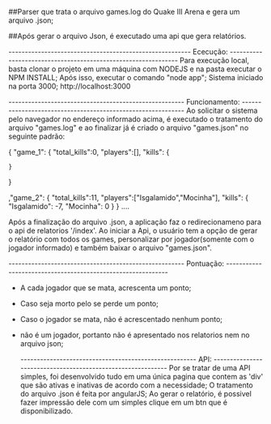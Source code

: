   ##Parser que trata o arquivo games.log do Quake III Arena e gera um arquivo .json;
 
  ##Após gerar o arquivo Json, é executado uma api que gera relatórios.


-------------------------------------------------------- Ececução: --------------------------------------------------------------
  Para execução local, basta clonar o projeto em uma máquina com NODEJS e na pasta executar o NPM INSTALL;
  Após isso, executar o comando "node app";
  Sistema iniciado na porta 3000;
  http://localhost:3000



------------------------------------------------------ Funcionamento: ------------------------------------------------------------
  Ao solicitar o sistema pelo navegador no endereço informado acima, é executado o tratamento do arquivo "games.log" e ao finalizar já é criado o arquivo "games.json" no seguinte padrão:

{
"game_1": {
    "total_kills":0,
    "players":[],
    "kills": {

    }
  }

,"game_2": {
    "total_kills":11,
    "players":["Isgalamido","Mocinha"],
    "kills": {
      "Isgalamido": -7,
      "Mocinha": 0
    }
  }
  ....
  
  Após a finalização do arquivo .json, a aplicação faz o redirecionameno para o api de relatorios '/index'.
  Ao iniciar a Api, o usuário tem a opção de gerar o relatório com todos os games, personalizar por jogador(somente com o jogador informado) e também baixar o arquivo "games.json".
  
  
  
  ------------------------------------------------------ Pontuação: ------------------------------------------------------------
  * A cada jogador que se mata, acrescenta um ponto;
  * Caso seja morto pelo <world> se perde um ponto; 
  * Caso o jogador se mata, não é acrescentado nenhum ponto;
  * <world> não é um jogador, portanto não é apresentado nos relatorios nem no arquivo json;
  
  
  
    ------------------------------------------------------ API: ------------------------------------------------------------
  Por se tratar de uma API simples, foi desenvolvido tudo em uma única pagina que contem as 'div' que são ativas e inativas de acordo com a necessidade;
  O tratamento do arquivo .json é feita por angularJS;
  Ao gerar o relatório, é possivel fazer impressão dele com um simples clique em um btn que é disponibilizado.
